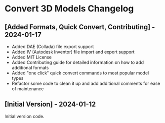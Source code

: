 # Convert 3D Models Changelog

## [Added Formats, Quick Convert, Contributing] - 2024-01-17

* Added DAE (Collada) file export support
* Added IV (Autodesk Inventor) file import and export support
* Added MIT License
* Added Contributing guide for detailed information on how to add additional formats
* Added "one click" quick convert commands to most popular model types
* Refactor some code to clean it up and add additional comments for ease of maintenance

## [Initial Version] - 2024-01-12

Initial version code.
